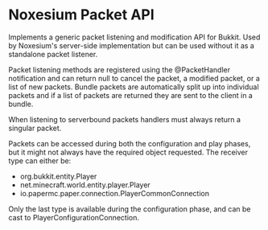 # Noxesium Packet API

Implements a generic packet listening and modification API for Bukkit. Used by Noxesium's server-side implementation but can be used without
it as a standalone packet listener.

Packet listening methods are registered using the @PacketHandler notification and can return null to cancel the packet, a modified packet,
or a list of new packets. Bundle packets are automatically split up into individual packets and if a list of packets are returned they are
sent to the client in a bundle.

When listening to serverbound packets handlers must always return a singular packet.

Packets can be accessed during both the configuration and play phases, but it might not always have the required object requested. The receiver type can either be:
- org.bukkit.entity.Player
- net.minecraft.world.entity.player.Player
- io.papermc.paper.connection.PlayerCommonConnection

Only the last type is available during the configuration phase, and can be cast to PlayerConfigurationConnection.